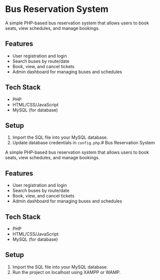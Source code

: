 # Bus Reservation System

A simple PHP-based bus reservation system that allows users to book seats, view schedules, and manage bookings.

## Features
- User registration and login
- Search buses by route/date
- Book, view, and cancel tickets
- Admin dashboard for managing buses and schedules

## Tech Stack
- PHP
- HTML/CSS/JavaScript
- MySQL (for database)

## Setup
1. Import the SQL file into your MySQL database.
2. Update database credentials in `config.php`.# Bus Reservation System

A simple PHP-based bus reservation system that allows users to book seats, view schedules, and manage bookings.

## Features
- User registration and login
- Search buses by route/date
- Book, view, and cancel tickets
- Admin dashboard for managing buses and schedules

## Tech Stack
- PHP
- HTML/CSS/JavaScript
- MySQL (for database)

## Setup
1. Import the SQL file into your MySQL database.
2. Run the project on localhost using XAMPP or WAMP.


